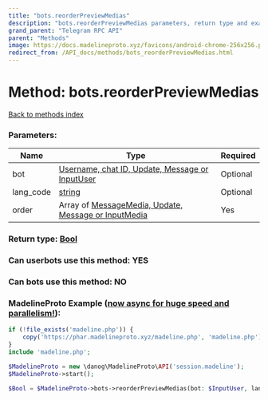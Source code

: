 ```yaml
---
title: "bots.reorderPreviewMedias"
description: "bots.reorderPreviewMedias parameters, return type and example"
grand_parent: "Telegram RPC API"
parent: "Methods"
image: https://docs.madelineproto.xyz/favicons/android-chrome-256x256.png
redirect_from: /API_docs/methods/bots_reorderPreviewMedias.html
---
```

# Method: bots.reorderPreviewMedias
[Back to methods index](index.html)



### Parameters:

| Name     |    Type       | Required |
|----------|---------------|----------|
|bot|[Username, chat ID, Update, Message or InputUser](/API_docs/types/InputUser.html) | Optional|
|lang\_code|[string](/API_docs/types/string.html) | Optional|
|order|Array of [MessageMedia, Update, Message or InputMedia](/API_docs/types/InputMedia.html) | Yes|


### Return type: [Bool](/API_docs/types/Bool.html)

### Can userbots use this method: **YES**

### Can bots use this method: **NO**


### MadelineProto Example ([now async for huge speed and parallelism!](https://docs.madelineproto.xyz/docs/ASYNC.html)):


```php
if (!file_exists('madeline.php')) {
    copy('https://phar.madelineproto.xyz/madeline.php', 'madeline.php');
}
include 'madeline.php';

$MadelineProto = new \danog\MadelineProto\API('session.madeline');
$MadelineProto->start();

$Bool = $MadelineProto->bots->reorderPreviewMedias(bot: $InputUser, lang_code: 'string', order: [$InputMedia, $InputMedia], );
```

